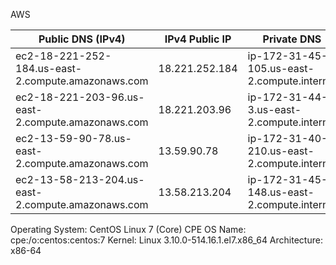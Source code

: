 AWS

Public DNS (IPv4)                                 | IPv4 Public IP| Private DNS                                | Private IPs  
--------------------------------------------------|---------------|--------------------------------------------|--------------
ec2-18-221-252-184.us-east-2.compute.amazonaws.com| 18.221.252.184|	ip-172-31-45-105.us-east-2.compute.internal| 172.31.45.105
ec2-18-221-203-96.us-east-2.compute.amazonaws.com | 18.221.203.96 |	ip-172-31-44-3.us-east-2.compute.internal  | 172.31.44.3  
ec2-13-59-90-78.us-east-2.compute.amazonaws.com   | 13.59.90.78   |	ip-172-31-40-210.us-east-2.compute.internal| 172.31.40.210
ec2-13-58-213-204.us-east-2.compute.amazonaws.com | 13.58.213.204 |	ip-172-31-45-148.us-east-2.compute.internal| 172.31.45.148

Operating System: CentOS Linux 7 (Core)
CPE OS Name: cpe:/o:centos:centos:7
Kernel: Linux 3.10.0-514.16.1.el7.x86_64
Architecture: x86-64
